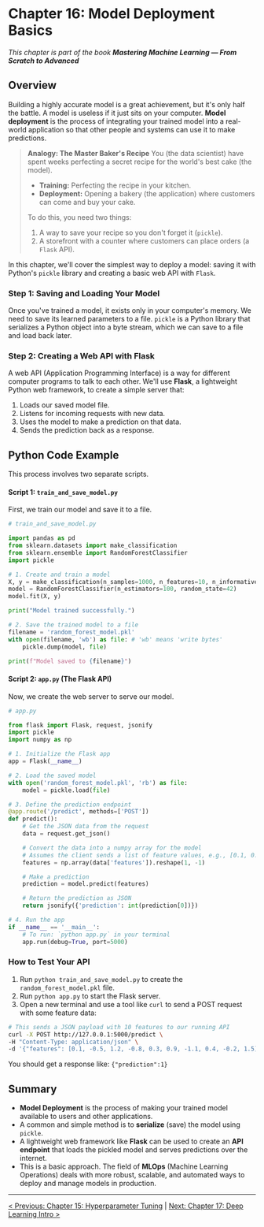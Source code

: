 # Chapter 16: Model Deployment Basics

_This chapter is part of the book **Mastering Machine Learning — From Scratch to Advanced**_

## Overview

Building a highly accurate model is a great achievement, but it's only half the battle. A model is useless if it just sits on your computer. **Model deployment** is the process of integrating your trained model into a real-world application so that other people and systems can use it to make predictions.

> **Analogy: The Master Baker's Recipe**
> You (the data scientist) have spent weeks perfecting a secret recipe for the world's best cake (the model).
> - **Training:** Perfecting the recipe in your kitchen.
> - **Deployment:** Opening a bakery (the application) where customers can come and buy your cake.
>
> To do this, you need two things:
> 1.  A way to save your recipe so you don't forget it (`pickle`).
> 2.  A storefront with a counter where customers can place orders (a `Flask` API).

In this chapter, we'll cover the simplest way to deploy a model: saving it with Python's `pickle` library and creating a basic web API with `Flask`.

### Step 1: Saving and Loading Your Model

Once you've trained a model, it exists only in your computer's memory. We need to save its learned parameters to a file. `pickle` is a Python library that serializes a Python object into a byte stream, which we can save to a file and load back later.

### Step 2: Creating a Web API with Flask

A web API (Application Programming Interface) is a way for different computer programs to talk to each other. We'll use **Flask**, a lightweight Python web framework, to create a simple server that:
1.  Loads our saved model file.
2.  Listens for incoming requests with new data.
3.  Uses the model to make a prediction on that data.
4.  Sends the prediction back as a response.

## Python Code Example

This process involves two separate scripts.

#### Script 1: `train_and_save_model.py`

First, we train our model and save it to a file.

```python
# train_and_save_model.py

import pandas as pd
from sklearn.datasets import make_classification
from sklearn.ensemble import RandomForestClassifier
import pickle

# 1. Create and train a model
X, y = make_classification(n_samples=1000, n_features=10, n_informative=5, random_state=42)
model = RandomForestClassifier(n_estimators=100, random_state=42)
model.fit(X, y)

print("Model trained successfully.")

# 2. Save the trained model to a file
filename = 'random_forest_model.pkl'
with open(filename, 'wb') as file: # 'wb' means 'write bytes'
    pickle.dump(model, file)

print(f"Model saved to {filename}")
```

#### Script 2: `app.py` (The Flask API)

Now, we create the web server to serve our model.

```python
# app.py

from flask import Flask, request, jsonify
import pickle
import numpy as np

# 1. Initialize the Flask app
app = Flask(__name__)

# 2. Load the saved model
with open('random_forest_model.pkl', 'rb') as file:
    model = pickle.load(file)

# 3. Define the prediction endpoint
@app.route('/predict', methods=['POST'])
def predict():
    # Get the JSON data from the request
    data = request.get_json()

    # Convert the data into a numpy array for the model
    # Assumes the client sends a list of feature values, e.g., [0.1, 0.2, ...]
    features = np.array(data['features']).reshape(1, -1)

    # Make a prediction
    prediction = model.predict(features)

    # Return the prediction as JSON
    return jsonify({'prediction': int(prediction[0])})

# 4. Run the app
if __name__ == '__main__':
    # To run: `python app.py` in your terminal
    app.run(debug=True, port=5000)
```

### How to Test Your API

1.  Run `python train_and_save_model.py` to create the `random_forest_model.pkl` file.
2.  Run `python app.py` to start the Flask server.
3.  Open a new terminal and use a tool like `curl` to send a POST request with some feature data:

```bash
# This sends a JSON payload with 10 features to our running API
curl -X POST http://127.0.0.1:5000/predict \
-H "Content-Type: application/json" \
-d '{"features": [0.1, -0.5, 1.2, -0.8, 0.3, 0.9, -1.1, 0.4, -0.2, 1.5]}'
```

You should get a response like: `{"prediction":1}`

## Summary

- **Model Deployment** is the process of making your trained model available to users and other applications.
- A common and simple method is to **serialize** (save) the model using `pickle`.
- A lightweight web framework like **Flask** can be used to create an **API endpoint** that loads the pickled model and serves predictions over the internet.
- This is a basic approach. The field of **MLOps** (Machine Learning Operations) deals with more robust, scalable, and automated ways to deploy and manage models in production.

---

[< Previous: Chapter 15: Hyperparameter Tuning](./chapter-15-hyperparameter-tuning.md) | [Next: Chapter 17: Deep Learning Intro >](./chapter-17-deep-learning-intro.md)